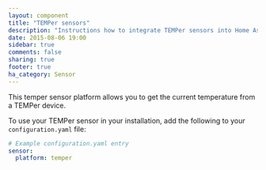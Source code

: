```yaml
---
layout: component
title: "TEMPer sensors"
description: "Instructions how to integrate TEMPer sensors into Home Assistant."
date: 2015-08-06 19:00
sidebar: true
comments: false
sharing: true
footer: true
ha_category: Sensor
---
```


This temper sensor platform allows you to get the current temperature from a TEMPer device.

To use your TEMPer sensor in your installation, add the following to your `configuration.yaml` file:

```yaml
# Example configuration.yaml entry
sensor:
  platform: temper
```
